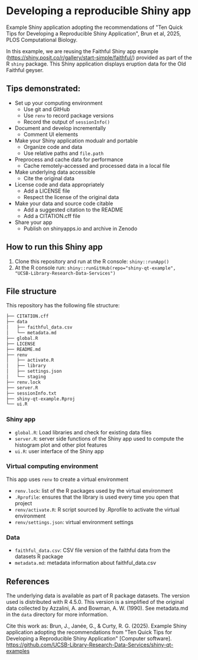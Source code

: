 # Developing a reproducible Shiny app

Example Shiny application adopting the recommendations of "Ten Quick Tips for Developing a Reproducible Shiny Application", Brun et al, 2025, PLOS Computational Biology.

In this example, we are reusing the Faithful Shiny app example (<https://shiny.posit.co/r/gallery/start-simple/faithful/>) provided as part of the R `shiny` package. This Shiny application displays eruption data for the Old Faithful geyser.

## Tips demonstrated:

-   Set up your computing environment
    -   Use git and GitHub
    -   Use `renv` to record package versions
    -   Record the output of `sessionInfo()`
-   Document and develop incrementally
    -   Comment UI elements
-   Make your Shiny application modualr and portable
    -   Organize code and data
    -   Use relative paths and `file.path`
-   Preprocess and cache data for performance
    -   Cache remotely-accessed and processed data in a local file
-   Make underlying data accessible
    -   Cite the original data
-   License code and data appropriately
    -   Add a LICENSE file
    -   Respect the license of the original data
-   Make your data and source code citable
    -   Add a suggested citation to the README
    -   Add a CITATION.cff file
-   Share your app
    -   Publish on shinyapps.io and archive in Zenodo
    
## How to run this Shiny app

1. Clone this repository and run at the R console: `shiny::runApp()`
2. At the R console run: `shiny::runGitHub(repo="shiny-qt-example", "UCSB-Library-Research-Data-Services")`

## File structure

This repository has the following file structure:

```bash
├── CITATION.cff
├── data
│   ├── faithful_data.csv
│   └── metadata.md
├── global.R
├── LICENSE
├── README.md
├── renv
│   ├── activate.R
│   ├── library
│   ├── settings.json
│   └── staging
├── renv.lock
├── server.R
├── sessionInfo.txt
├── shiny-qt-example.Rproj
└── ui.R
```

### Shiny app

- `global.R`: Load libraries and check for existing data files
- `server.R`: server side functions of the Shiny app used to compute the histogram plot and other plot features
- `ui.R`: user interface of the Shiny app

### Virtual computing environment

This app uses `renv` to create a virtual environment

- `renv.lock`: list of the R packages used by the virtual environment
- `.Rprofile`: ensures that the library is used every time you open that project
- `renv/activate.R`: R script sourced by .Rprofile to activate the virtual environment
- `renv/settings.json`: virtual environment settings

### Data

- `faithful_data.csv`: CSV file version of the faithful data from the datasets R package
- `metadata.md`: metadata information about faithful_data.csv

## References

The underlying data is available as part of R package datasets. The version used is distributed with R 4.5.0. This version is a simplified
of the original data collected by Azzalini, A. and Bowman, A. W. (1990). See metadata.md in the `data` directory for more information.

Cite this work as: Brun, J., Janée, G., & Curty, R. G. (2025). Example Shiny application adopting the recommendations from "Ten Quick Tips for Developing a Reproducible Shiny Application" [Computer software]. <https://github.com/UCSB-Library-Research-Data-Services/shiny-qt-examples>
